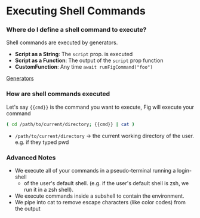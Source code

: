 # Executing Shell Commands



### Where do I define a shell command to execute?

Shell commands are executed by generators.

- **Script as a String**: The `script` prop. is executed
- **Script as a Function**: The output of the `script` prop function
- **CustomFunction**: Any time `await runFigCommand("foo")`

[Generators](https://www.notion.so/Generators-3f8601593c1c4c58a497adbfd658a11d)

### How are shell commands executed

Let's say `{{cmd}}` is the command you want to execute, Fig will execute your command

```bash
( cd /path/to/current/directory; {{cmd}} | cat )
```

- `/path/to/current/directory` → the current working directory of the user. e.g. if they typed pwd

### Advanced Notes

- We execute all of your commands in a pseudo-terminal running a login-shell
  - of the user's default shell. (e.g. if the user's default shell is zsh, we run it in a zsh shell).
- We execute commands inside a subshell to contain the environment.
- We pipe into cat to remove escape characters (like color codes) from the output